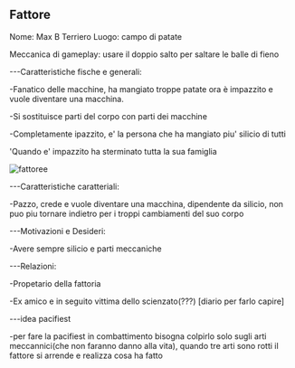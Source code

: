 ## Fattore

Nome: Max B Terriero
Luogo: campo di patate



Meccanica di gameplay: usare il doppio salto per saltare le balle di fieno


---Caratteristiche fische e generali:

-Fanatico delle macchine, ha mangiato troppe patate ora è impazzito e vuole diventare una macchina. 

-Si sostituisce parti del corpo con parti dei macchine

-Completamente ipazzito, e' la persona che ha mangiato piu' silicio di tutti

'Quando e' impazzito ha sterminato tutta la sua famiglia

![fattoree](https://github.com/user-attachments/assets/6b3aa0c2-d6e6-461d-8127-f57fd73da99d)



---Caratteristiche caratteriali:

-Pazzo, crede e vuole diventare una macchina, dipendente da silicio, 
non puo piu tornare indietro per i troppi cambiamenti del suo corpo



---Motivazioni e Desideri:

-Avere sempre silicio e parti meccaniche 



---Relazioni:

-Propetario della fattoria

-Ex amico e in seguito vittima dello scienzato(???) [diario per farlo capire]






---idea pacifiest

-per fare la pacifiest in combattimento bisogna colpirlo solo sugli arti meccannici(che non faranno danno alla vita),
quando tre arti sono rotti il fattore si arrende e realizza cosa ha fatto



